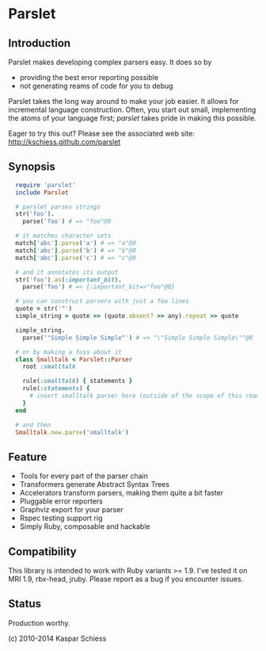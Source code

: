 # Parslet

## Introduction
Parslet makes developing complex parsers easy. It does so by

* providing the best error reporting possible
* not generating reams of code for you to debug

Parslet takes the long way around to make your job easier. It allows for
incremental language construction. Often, you start out small, implementing
the atoms of your language first; _parslet_ takes pride in making this
possible.

Eager to try this out? Please see the associated web site:
http://kschiess.github.com/parslet

## Synopsis

```ruby
  require 'parslet'
  include Parslet

  # parslet parses strings
  str('foo').
    parse('foo') # => "foo"@0

  # it matches character sets
  match['abc'].parse('a') # => "a"@0
  match['abc'].parse('b') # => "b"@0
  match['abc'].parse('c') # => "c"@0

  # and it annotates its output
  str('foo').as(:important_bit).
    parse('foo') # => {:important_bit=>"foo"@0}

  # you can construct parsers with just a few lines
  quote = str('"')
  simple_string = quote >> (quote.absent? >> any).repeat >> quote

  simple_string.
    parse('"Simple Simple Simple"') # => "\"Simple Simple Simple\""@0

  # or by making a fuss about it 
  class Smalltalk < Parslet::Parser
    root :smalltalk

    rule(:smalltalk) { statements }
    rule(:statements) { 
      # insert smalltalk parser here (outside of the scope of this readme)
    }
  end

  # and then
  Smalltalk.new.parse('smalltalk')
```

## Feature

  * Tools for every part of the parser chain
  * Transformers generate Abstract Syntax Trees
  * Accelerators transform parsers, making them quite a bit faster
  * Pluggable error reporters
  * Graphviz export for your parser
  * Rspec testing support rig
  * Simply Ruby, composable and hackable

## Compatibility

This library is intended to work with Ruby variants >= 1.9. I've tested it on 
MRI 1.9, rbx-head, jruby. Please report as a bug if you encounter issues.

## Status 

Production worthy.

(c) 2010-2014 Kaspar Schiess

